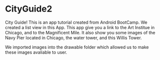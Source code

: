 # CityGuide2
City Guide! 
This is an app tutorial created from Android BootCamp. 
We created a list view in this App.
This app give you a link to the Art Institue in Chicago, and to the Magnificent Mile. 
It also show you some images of the Navy Pier located in Chicago, the water tower, and this Willis Tower. 

We imported images into the drawable folder which allowed us to make these images avaliable to user. 
